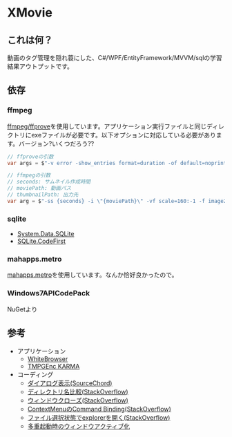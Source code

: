# XMovie

## これは何？

動画のタグ管理を隠れ蓑にした、C#/WPF/EntityFramework/MVVM/sqlの学習結果アウトプットです。

## 依存

### ffmpeg
[ffmpeg/ffprove](https://www.ffmpeg.org/)を使用しています。アプリケーション実行ファイルと同じディレクトリにexeファイルが必要です。以下オプションに対応している必要があります。バージョン?いくつだろう??

```c#
// ffproveの引数
var args = $"-v error -show_entries format=duration -of default=noprint_wrappers=1 \"{path}\"";
```

```c#
// ffmpegの引数
// seconds: サムネイル作成時間
// moviePath: 動画パス
// thumbnailPath: 出力先
var arg = $"-ss {seconds} -i \"{moviePath}\" -vf scale=160:-1 -f image2 -an -y -vframes 1 \"{thumbnailPath}\"";
```

### sqlite
* [System.Data.SQLite](https://system.data.sqlite.org/index.html/doc/trunk/www/index.wiki)
* [SQLite.CodeFirst](https://github.com/msallin/SQLiteCodeFirst)

### mahapps.metro
[mahapps.metro](http://mahapps.com/)を使用しています。なんか恰好良かったので。

### Windows7APICodePack
NuGetより

## 参考
* アプリケーション
  + [WhiteBrowser](https://www12.atwiki.jp/whitebrowser/)
  + [TMPGEnc KARMA](http://tmpgenc.pegasys-inc.com/ja/product/tmka.html)
* コーディング
  + [ダイアログ表示(SourceChord)](http://sourcechord.hatenablog.com/entry/2016/01/23/170753)
  + [ディレクトリ名比較(StackOverflow)](http://stackoverflow.com/questions/2281531/how-can-i-compare-directory-paths-in-c)
  + [ウィンドウクローズ(StackOverflow)](http://stackoverflow.com/questions/4376475/wpf-mvvm-how-to-close-a-window)
  + [ContextMenuのCommand Binding(StackOverflow)](http://stackoverflow.com/questions/9994241/mvvm-binding-command-to-contextmenu-item)
  + [ファイル選択状態でexplorerを開く(StackOverflow)](http://stackoverflow.com/questions/334630/opening-a-folder-in-explorer-and-selecting-a-file)
  + [多重起動時のウィンドウアクティブ化](http://stackoverflow.com/questions/14506406/wpf-single-instance-best-practices)
